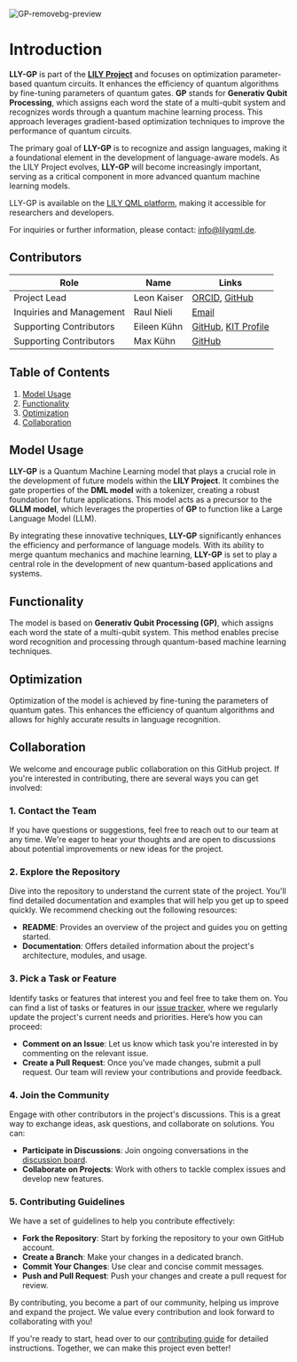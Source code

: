 ![GP-removebg-preview](https://github.com/user-attachments/assets/0f7ed5fc-82d4-44ab-91c3-65a7419c602a)
# Introduction


**LLY-GP** is part of the [**LILY Project**](https://www.lilyqml.de) and focuses on optimization parameter-based quantum circuits. It enhances the efficiency of quantum algorithms by fine-tuning parameters of quantum gates. **GP** stands for **Generativ Qubit Processing**, which assigns each word the state of a multi-qubit system and recognizes words through a quantum machine learning process. This approach leverages gradient-based optimization techniques to improve the performance of quantum circuits.

The primary goal of **LLY-GP** is to recognize and assign languages, making it a foundational element in the development of language-aware models. As the LILY Project evolves, **LLY-GP** will become increasingly important, serving as a critical component in more advanced quantum machine learning models.

LLY-GP is available on the [LILY QML platform](https://www.lilyqml.de), making it accessible for researchers and developers.

For inquiries or further information, please contact: [info@lilyqml.de](mailto:info@lilyqml.de).

## Contributors

| Role                     | Name          | Links                                                                                                                |
|--------------------------|---------------|----------------------------------------------------------------------------------------------------------------------|
| Project Lead             | Leon Kaiser   | [ORCID](https://orcid.org/0009-0000-4735-2044), [GitHub](https://github.com/xleonplayz)                              |
| Inquiries and Management | Raul Nieli    | [Email](mailto:raul.nieli@lilyqml.de)                                                                                |
| Supporting Contributors  | Eileen Kühn   | [GitHub](https://github.com/eileen-kuehn), [KIT Profile](https://www-kseta.ttp.kit.edu/fellows/Eileen.Kuehn/)        |
| Supporting Contributors  | Max Kühn      | [GitHub](https://github.com/maxfischer2781)                                                                          |


## Table of Contents

1. [Model Usage](#model-usage)
2. [Functionality](#functionality)
3. [Optimization](#optimization)
4. [Collaboration](#collaboration)

## Model Usage

**LLY-GP** is a Quantum Machine Learning model that plays a crucial role in the development of future models within the **LILY Project**. It combines the gate properties of the **DML model** with a tokenizer, creating a robust foundation for future applications. This model acts as a precursor to the **GLLM model**, which leverages the properties of **GP** to function like a Large Language Model (LLM).

By integrating these innovative techniques, **LLY-GP** significantly enhances the efficiency and performance of language models. With its ability to merge quantum mechanics and machine learning, **LLY-GP** is set to play a central role in the development of new quantum-based applications and systems.


## Functionality

The model is based on **Generativ Qubit Processing (GP)**, which assigns each word the state of a multi-qubit system. This method enables precise word recognition and processing through quantum-based machine learning techniques.

## Optimization

Optimization of the model is achieved by fine-tuning the parameters of quantum gates. This enhances the efficiency of quantum algorithms and allows for highly accurate results in language recognition.

## Collaboration


We welcome and encourage public collaboration on this GitHub project. If you're interested in contributing, there are several ways you can get involved:

### 1. **Contact the Team**

If you have questions or suggestions, feel free to reach out to our team at any time. We're eager to hear your thoughts and are open to discussions about potential improvements or new ideas for the project.

### 2. **Explore the Repository**

Dive into the repository to understand the current state of the project. You'll find detailed documentation and examples that will help you get up to speed quickly. We recommend checking out the following resources:

- **README**: Provides an overview of the project and guides you on getting started.
- **Documentation**: Offers detailed information about the project's architecture, modules, and usage.

### 3. **Pick a Task or Feature**

Identify tasks or features that interest you and feel free to take them on. You can find a list of tasks or features in our [issue tracker](#), where we regularly update the project's current needs and priorities. Here’s how you can proceed:

- **Comment on an Issue**: Let us know which task you're interested in by commenting on the relevant issue.
- **Create a Pull Request**: Once you've made changes, submit a pull request. Our team will review your contributions and provide feedback.

### 4. **Join the Community**

Engage with other contributors in the project's discussions. This is a great way to exchange ideas, ask questions, and collaborate on solutions. You can:

- **Participate in Discussions**: Join ongoing conversations in the [discussion board](#).
- **Collaborate on Projects**: Work with others to tackle complex issues and develop new features.

### 5. **Contributing Guidelines**

We have a set of guidelines to help you contribute effectively:

- **Fork the Repository**: Start by forking the repository to your own GitHub account.
- **Create a Branch**: Make your changes in a dedicated branch.
- **Commit Your Changes**: Use clear and concise commit messages.
- **Push and Pull Request**: Push your changes and create a pull request for review.

By contributing, you become a part of our community, helping us improve and expand the project. We value every contribution and look forward to collaborating with you!

If you're ready to start, head over to our [contributing guide](#) for detailed instructions. Together, we can make this project even better!



